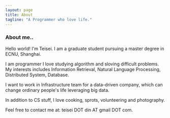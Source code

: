 ```yaml
---
layout: page
title: About
tagline: "A Programmer who love life."
---
```



### About me..

Hello world! I'm Teisei. I am a graduate student pursuing a master degree in ECNU, Shanghai.  

I am programmer I love studying algorithm and sloving difficult problems. My interests includes Information Retrieval, Natural Language Processing, Distributed System, Database. 

I want to work in Infrastructure team for a data-driven company, which can change ordinary people's life leveraging big data.

In addition to CS stuff, I love cooking, sprots, volunteering and photography.

Feel free to contact me at: teisei DOT din AT gmail DOT com.